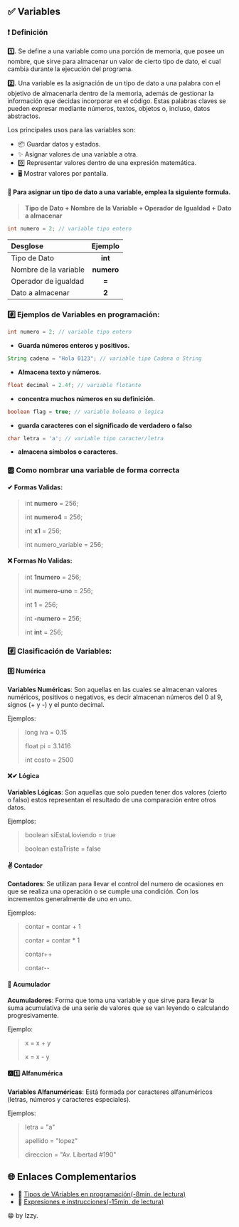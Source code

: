 ## ✅ Variables

### ❗ Definición

 **1️⃣.** Se define a una variable como una porción de memoria, que posee un nombre,
que sirve para almacenar un valor de cierto tipo de dato, el cual cambia durante la ejecución del programa.

 **2️⃣.** Una variable es la asignación de un tipo de dato a una palabra con el objetivo de almacenarla dentro de la memoria, además de gestionar la información que decidas incorporar en el código. Estas palabras claves se pueden expresar mediante números, textos, objetos o, incluso, datos abstractos.

Los principales usos para las variables son:

 + 📦 Guardar datos y estados.
 + ✨ Asignar valores de una variable a otra.
 + 0️⃣ Representar valores dentro de una expresión matemática.
 + 🖥 Mostrar valores por pantalla.

#### 🤔 Para asignar un tipo de dato a una variable, emplea la siguiente formula.

> **Tipo de Dato + Nombre de la Variable + Operador de Igualdad + Dato a almacenar**

```java
int numero = 2; // variable tipo entero
```

 | Desglose      | Ejemplo    |
 |:-------------|:---------:|
 | Tipo de Dato| **int**|
 | Nombre de la variable| **numero**|
 | Operador de igualdad| **=**|
 | Dato a almacenar| **2**|


### #️⃣ Ejemplos de Variables en programación:


```java
int numero = 2; // variable tipo entero
```
 + **Guarda números enteros y positivos.**

```java
String cadena = "Hola 0123"; // variable tipo Cadena o String
```
 + **Almacena texto y números.**

```java
float decimal = 2.4f; // variable flotante 
```
 + **concentra muchos números en su definición.**

```java
boolean flag = true; // variable boleana o logica
```
 + **guarda caracteres con el significado de verdadero o falso**

```java
char letra = 'a'; // variable tipo caracter/letra
```
 + **almacena símbolos o caracteres.**

### 🆎 Como nombrar una variable de forma correcta

#### ✔ Formas Validas:

> int **numero** = 256;
> 
> int **numero4** = 256;
> 
> int **x1** = 256; 
> 
> int numero_variable = 256;

#### ❌ Formas No Validas:

> int **1numero** = 256;
> 
> int **numero-uno** = 256;
> 
> int **1** = 256; 
> 
> int **-numero** = 256;
> 
> int **int** = 256;


### #️⃣ Clasificación de Variables:

#### 0️⃣ Numérica
 
 **Variables Numéricas**: Son aquellas en las cuales se almacenan valores numéricos, positivos o negativos, es decir almacenan números del 0 al 9, signos (+ y -) y el punto decimal.
 
 Ejemplos: 
 
 > long iva = 0.15 
 > 
 > float pi = 3.1416 
 > 
 > int costo = 2500

#### ❌✔ Lógica

**Variables Lógicas**: Son aquellas que solo pueden tener dos valores (cierto o falso) estos representan el resultado de una comparación entre otros datos.

 Ejemplos: 
 
 > boolean siEstaLloviendo = true 
 > 
 > boolean estaTriste = false 
  
#### ✌ Contador

**Contadores**: Se utilizan para llevar el control del numero de ocasiones en que se realiza una operación o se cumple una condición. Con los incrementos generalmente de uno en uno.

 Ejemplos: 
 
 > contar = contar + 1  
 > 
 > contar = contar * 1
 > 
 > contar++
 > 
 > contar--

#### 🤢 Acumulador

**Acumuladores**: Forma que toma una variable y que sirve para llevar la suma acumulativa de una serie de valores que se van leyendo o calculando progresivamente.

 Ejemplo: 
 
 > x = x + y
 >   
 > x = x - y

#### 🅰1️⃣ Alfanumérica

**Variables Alfanuméricas**: Está formada por caracteres alfanuméricos (letras, números y caracteres especiales).

 Ejemplos:
 
 > letra = "a"
 > 
 > apellido = "lopez" 
 > 
 > direccion = "Av. Libertad #190"


## 🌐 Enlaces Complementarios

 + 📄 [Tipos de VAriables en programación(-8min. de lectura)](https://blog.ticjob.es/tipos-de-variables-en-programacion/)
 + 📄 [Expresiones e instrucciones(-15min. de lectura)](https://desarrolloweb.com/articulos/expresiones-instruccion-programacion.html)


😁 by Izzy.
